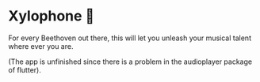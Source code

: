 # Xylophone 🎹

 For every Beethoven out there, this will let you unleash your musical talent where ever you are. 
 
 (The app is unfinished since there is a problem in the audioplayer package of flutter).



